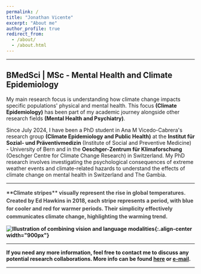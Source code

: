 ```yaml
---
permalink: /
title: "Jonathan Vicente"
excerpt: "About me"
author_profile: true
redirect_from: 
  - /about/
  - /about.html
---
```

<!-- SEO Meta Tags -->
<meta name="description" content="Jonathan Vicente – PhD student in Climate Epidemiology and Public Health at the University of Bern and Oeschger Centre for Climate Change Research. Research on climate change, mental health, and psychiatry.">
<meta name="keywords" content="Jonathan Vicente, climate epidemiology, climate change, mental health, psychiatry, University of Bern, Oeschger Centre, public health, epidemiology">
<meta name="author" content="Jonathan Vicente">

<!-- Open Graph tags -->
<meta property="og:title" content="Jonathan Vicente – Climate & Mental Health Research" />
<meta property="og:description" content="PhD student in Climate Epidemiology and Public Health at the University of Bern. Research on climate change, extreme weather, and mental health." />
<meta property="og:type" content="profile" />
<meta property="og:url" content="https://jonvicente.github.io/" />
<meta property="og:image" content="https://jonvicente.github.io/images/warming_stripes.gif" />

<!-- Twitter Card tags -->
<meta name="twitter:card" content="summary_large_image" />
<meta name="twitter:title" content="Jonathan Vicente – Climate & Mental Health Research" />
<meta name="twitter:description" content="PhD student in Climate Epidemiology at the University of Bern. Research on climate change, mental health, and psychiatry." />
<meta name="twitter:image" content="https://jonvicente.github.io/images/warming_stripes.gif" />

---
BMedSci | MSc - Mental Health and Climate Epidemiology
--
My main research focus is understanding how climate change impacts specific populations' physical and mental health. This focus **(Climate Epidemiology)** has been part of my academic journey alongside other research fields **(Mental Health and Psychiatry)**.

Since July 2024, I have been a PhD student in Ana M Vicedo-Cabrera's research group **(Climate Epidemiology and Public Health)** at the **Institut für Sozial- und Präventivmedizin** (Institute of Social and Preventive Medicine) - University of Bern and in the **Oeschger-Zentrum für Klimaforschung** (Oeschger Centre for Climate Change Research) in Switzerland. My PhD research involves investigating the psychological consequences of extreme weather events and climate-related hazards to understand the effects of climate change on mental health in Switzerland and The Gambia.

------
<div style="font-size:14px; line-height:1.5; color:#444;">
<b>**Climate stripes** visually represent the rise in global temperatures. Created by Ed Hawkins in 2018, each stripe represents a period, with blue for cooler and red for warmer periods. Their simplicity effectively communicates climate change, highlighting the warming trend.
</div>

![Illustration of combining vision and language modalities](/images/warming_stripes.gif){:.align-center width="900px"}

------
If you need any more information, **feel free to contact me to discuss any potential research collaborations**. More info can be found [here](https://jonvicente.github.io/files/CV_Jonathan_Vicente_en.pdf) or [e-mail](mailto:jonathanvice@gmail.com). 

------
